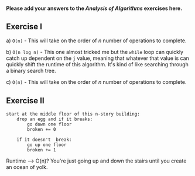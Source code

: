 #### Please add your answers to the ***Analysis of  Algorithms*** exercises here.

## Exercise I

a) `O(n)` - This will take on the order of _n_ number of operations to complete. 


b) `O(n log n)` - This one almost tricked me but the `while` loop can quickly catch up dependent on the `j` value, meaning that whatever that value is can quickly shift the runtime of this algorithm. It's kind of like searching through a binary search tree.


c) `O(n)` - This will take on the order of _n_ number of operations to complete. 

## Exercise II

```
start at the middle floor of this n-story building:
    drop an egg and if it breaks:
        go down one floor
        broken += 0

    if it doesn't  break:
        go up one floor
        broken += 1
```

Runtime --> O(n)? You're just going up and down the stairs until you create an ocean of yolk.
